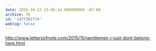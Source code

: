 ```yaml
---
date: 2016-10-22 23:06:14.000000000 -07:00
archive: fb
id: '1477202774'
weblog: false
---
```


http://www.lettersofnote.com/2015/10/gentlemen-i-just-dont-belong-here.html
